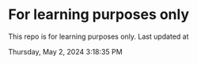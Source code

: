 # For learning purposes only
This repo is for learning purposes only.
Last updated at

Thursday, May 2, 2024 3:18:35 PM

